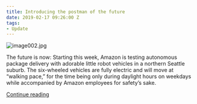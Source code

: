 ```yaml
---
title: Introducing the postman of the future
date: 2019-02-17 09:26:00 Z
tags:
- Update
---
```


![image002.jpg](/uploads/image002.jpg)

The future is now: Starting this week, Amazon is testing autonomous package delivery with adorable little robot vehicles in a northern Seattle suburb. The six-wheeled vehicles are fully electric and will move at “walking pace,” for the time being only during daylight hours on weekdays while accompanied by Amazon employees for safety’s sake.

[Continue reading](http://fortune.com/2019/01/24/amazon-delivery-robots-seattle/)